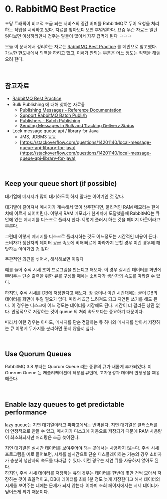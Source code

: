 # 0. RabbitMQ Best Practice

초당 트래픽이 비교적 조금 되는 서비스의 중간 버퍼를 RabbitMQ로 두어 요청을 처리하는 작업을 시작하고 있다. 자료를 찾아보다 보면 후덜덜하다. 요즘 무슨 자료든 일단 읽다보면 이상하리만치 겁주는 말들이 많아서 자꾸 겁먹게 된다 ㅋㅋㅋ<br>

오늘 이 문서에서 정리하는 자료는 [RabbitMQ Best Practice](https://www.cloudamqp.com/blog/part1-rabbitmq-best-practice.html) 를 메인으로 참고했다. 가능한 한도내에서 의역을 하려고 했고, 이해가 안되는 부분은 어느 정도는 직역을 해놓으려 한다.<br>

<br>

## 참고자료

- [RabbitMQ Best Practice](https://www.cloudamqp.com/blog/part1-rabbitmq-best-practice.html)
- Bulk Publishing 에 대해 찾아본 자료들
  - [Publishing Messages - Reference Documentation](http://budjb.github.io/grails-rabbitmq-native/doc/manual/guide/publishing.html)
  - [Support RabbitMQ Batch Publish](https://gitmemory.com/issue/MassTransit/MassTransit/1332/727778266)
  - [Publishers - Batch Publishing](https://www.rabbitmq.com/publishers.html)
  - [Sending Messages in Bulk and Tracking Delivery Status](https://jack-vanlightly.com/blog/2017/3/11/sending-messages-in-bulk-and-tracking-delivery-status-rabbitmq-publishing-part-2)
- Lock message queue api / library for Java
  - JMS, JDBM3 등등 
  - [https://stackoverflow.com/questions/14201140/local-message-queue-api-library-for-java](https://stackoverflow.com/questions/14201140/local-message-queue-api-library-for-java)

<br>

## Keep your queue short (if possible)

대기열에 메시지가 많이 대기하도록 하지 말라는 이야기인 것 같다. <br>

대기열이 길어져서 메시지가 계속해서 많이 상주한다면, 물리적인 RAM 메모리는 한계치에 이르게 되어버린다. 이렇게 RAM 메모리가 한계치에 도달했을때 RabbitMQ는 큐 안에 있는 메시지를 디스크로 플러시 한다. 이렇게 플러시 하는 것을 페이지 아웃이라고 부른다. <br>

그런데 이렇게 메시지를 디스크로 플러시하는 것도 어느정도는 시간적인 비용이 든다. 소비자가 생산자의 데이터 공급 속도에 비해 빠르게 따라가지 못할 경우 이런 경우에 해당하는 이야기인 것 같다.<br>

주관적인 의견을 섞어서, 해석해보면 이렇다. <br>

예를 들어 주식 시세 조회 프로그램을 만든다고 해보자. 이 경우 실시간 데이터를 화면에 뿌려주는 단순 출력을 위한 큐를 구성할 때에는 소비자가 생산자의 속도를 따라갈 수 있다.<br>

하지만, 주식 시세를 DB에 저장한다고 해보자. 장 중이나 이런 시간대에는 굳이 DB의 데이터를 화면에 뿌릴 필요가 없다. 따라서 조금 느려져도 되고 지연된 쓰기를 해도 된다. 이 경우는 디스크에 어느 정도는 데이터를 저장해도 된다. 시간이 더 걸리든 상관 없다. 안정적으로 저장하는 것이 queue 의 처리 속도보다는 중요하기 때문이다.<br>

따라서 이런 경우는 아마도, 메시지를 단순 전달하는 큐 하나와 메시지를 받아서 저장하는 큐  이렇게 두가지를 분리하면 좋지 않을까 싶다.<br>

<br>

## Use Quorum Queues

RabbitMQ 3.8 부터는 Quorum Queue 라는 종류의 큐가 새롭게 추가되었다. 이 Quorum Queue 는 레플리케이션이 적용된 큐인데, 고가용성과 데이터 안정성을 제공해준다.

<br>

## Enable lazy queues to get predictable performance

lazy queue는 지연 대기열이라고 파파고에서는 번역된다. 지연 대기열은 클러스터를 더 안정적으로 만들 수 있고, 메시지가 디스크에 자동으로 저장되기 때문에 RAM 사용량이 최소화되지만 처리량은 조금 늦어진다.<br>

지연 대기열은 실시간 데이터를 보여주어야 하는 곳에서는 사용하지 않는다. 주식 시세 프로그램을 예로 들어보면, 시세를 실시간으로 단순 디스플레이하는 기능의 경우 소비자가 충분히 생산자의 속도를 따라갈 수 있다. 이런 경우는 지연 큐를 사용하지 않아도 된다. <br>하지만, 주식 시세 데이터를 저장하는 큐의 경우는 데이터를 한번에 몇만 건씩 모아서 저장하는 것이 효율적이고, DB에 데이터를 최대 1분 정도 늦게 저장한다고 해서 데이터의 시세를 보여주는 데에는 문제가 되지 않는다. 어차피 조회 페이지에서는 시세 데이터가 덮어쓰게 되기 때문이다.<br>

